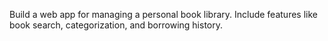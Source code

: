  Build a web app for managing a personal book library. Include
 features like book search, categorization, and borrowing history.
